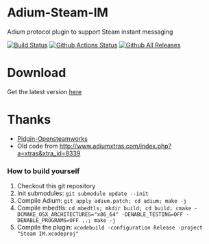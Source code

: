 Adium-Steam-IM
==============
Adium protocol plugin to support Steam instant messaging

[![Build Status](https://travis-ci.org/tripplet/Adium-Steam-IM.svg?branch=master)](https://travis-ci.org/tripplet/Adium-Steam-IM)
[![Github Actions Status](https://github.com/tripplet/Adium-Steam-IM/workflows/CI/badge.svg)](https://github.com/tripplet/Adium-Steam-IM/actions)
[![Github All Releases](https://img.shields.io/github/downloads/tripplet/Adium-Steam-IM/total.svg)](https://github.com/tripplet/Adium-Steam-IM/releases)


Download
========
Get the latest version [here](https://github.com/tripplet/Adium-Steam-IM/releases/)

Thanks
======
* [Pidgin-Opensteamworks](https://github.com/eionrobb/pidgin-opensteamworks)
* Old code from http://www.adiumxtras.com/index.php?a=xtras&xtra_id=8339


### How to build yourself
1. Checkout this git repository
2. Init submodules:
   `git submodule update --init`
3. Compile Adium:
   `git apply adium.patch; cd adium; make -j`
4. Compile mbedtls:
   `cd mbedtls; mkdir build; cd build; cmake -DCMAKE_OSX_ARCHITECTURES="x86_64" -DENABLE_TESTING=OFF -DENABLE_PROGRAMS=OFF ..; make -j`
5. Compile the plugin:
   `xcodebuild -configuration Release -project "Steam IM.xcodeproj"`
